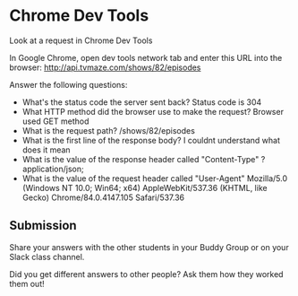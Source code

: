 # Chrome Dev Tools

Look at a request in Chrome Dev Tools

In Google Chrome, open dev tools network tab and enter this URL into the browser: http://api.tvmaze.com/shows/82/episodes

Answer the following questions:

- What's the status code the server sent back?
    Status code is 304
- What HTTP method did the browser use to make the request?
    Browser used GET method
- What is the request path?
    /shows/82/episodes
- What is the first line of the response body?
    I couldnt understand what does it mean
- What is the value of the response header called "Content-Type" ?
    application/json;
- What is the value of the request header called "User-Agent"
    Mozilla/5.0 (Windows NT 10.0; Win64; x64) AppleWebKit/537.36 (KHTML, like Gecko) Chrome/84.0.4147.105 Safari/537.36
## Submission

Share your answers with the other students in your Buddy Group or on your Slack class channel.

Did you get different answers to other people? Ask them how they worked them out!
